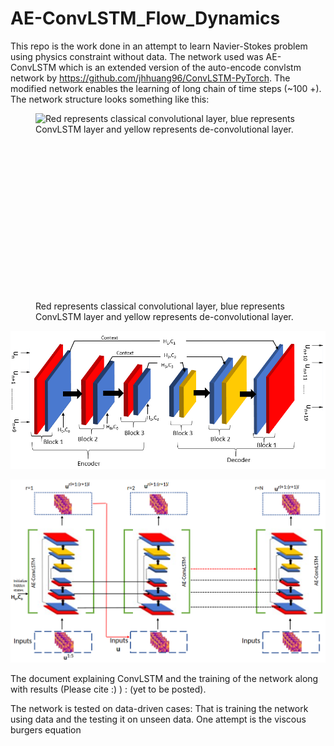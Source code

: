 # AE-ConvLSTM_Flow_Dynamics

This repo is the work done in an attempt to learn Navier-Stokes problem using physics constraint without data. The network used was AE-ConvLSTM which is an extended version of the auto-encode convlstm network by https://github.com/jhhuang96/ConvLSTM-PyTorch. The modified network enables the learning of long chain of time steps (~100 +). The network structure looks something like this:

<figure>
  <img align="left" width="500" height="300"
  src="https://github.com/kakkapriyesh/AE-ConvLSTM_Flow_Dynamics/blob/main/AE-ConvLSTM.PNG"
  alt="Red represents classical convolutional layer, blue represents ConvLSTM layer and yellow represents de-convolutional layer.">
  <figcaption>Red represents classical convolutional layer, blue represents ConvLSTM layer and yellow represents de-convolutional layer.</figcaption>
</figure>

![Red represents classical convolutional layer, blue represents ConvLSTM layer and yellow represents de-convolutional layer](AE-ConvLSTM.PNG)

![Hidden states being passed from one AE-ConvLSTM Module's encoder to another (Module is rolled out). r is the Module sequence number, and $l$ is number of prediction in a single Module](AE-ConvLSTM_Rollout.PNG)



The document explaining ConvLSTM and the training of the network along with results (Please cite :) ) : (yet to be posted).

The network is tested on data-driven cases: That is training the network using data and the testing it on unseen data. One attempt is the viscous burgers equation 
